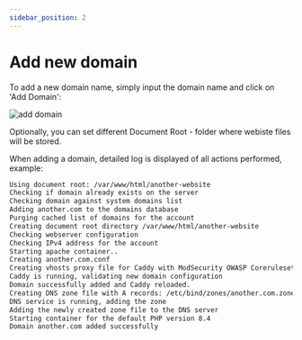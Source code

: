 ```yaml
---
sidebar_position: 2
---
```


# Add new domain

To add a new domain name, simply input the domain name and click on 'Add Domain':

![add domain](/img/panel/v2/openpanel_add_domain.gif)

Optionally, you can set different Document Root - folder where webiste files will be stored.

When adding a domain, detailed log is displayed of all actions performed, example:

```bash
Using document root: /var/www/html/another-website
Checking if domain already exists on the server
Checking domain against system domains list
Adding another.com to the domains database
Purging cached list of domains for the account
Creating document root directory /var/www/html/another-website
Checking webserver configuration
Checking IPv4 address for the account
Starting apache container..
Creating another.com.conf
Creating vhosts proxy file for Caddy with ModSecurity OWASP Coreruleset
Caddy is running, validating new domain configuration
Domain successfully added and Caddy reloaded.
Creating DNS zone file with A records: /etc/bind/zones/another.com.zone
DNS service is running, adding the zone
Adding the newly created zone file to the DNS server
Starting container for the default PHP version 8.4
Domain another.com added successfully
```
